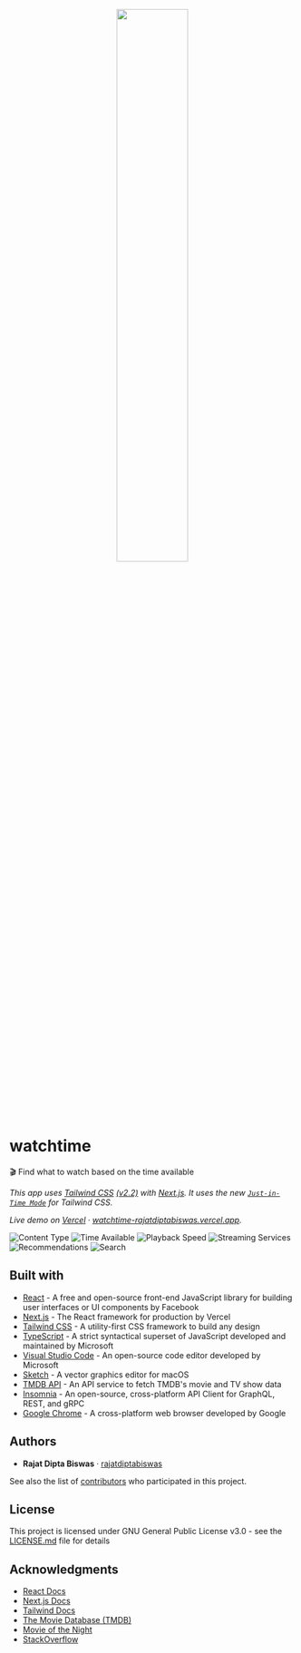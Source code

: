 <p align="center">
  <img width="50%" src="https://user-images.githubusercontent.com/32998741/132090720-b066ebf0-ecd9-450d-b7b5-4e0899e3a403.png">
</p>


# watchtime

🎬 Find what to watch based on the time available

*This app uses [Tailwind CSS](https://tailwindcss.com/) [(v2.2)](https://blog.tailwindcss.com/tailwindcss-2-2) with [Next.js](https://nextjs.org/). It uses the new [`Just-in-Time Mode`](https://tailwindcss.com/docs/just-in-time-mode) for Tailwind CSS.*

*Live demo on [Vercel](https://vercel.com/) · [watchtime-rajatdiptabiswas.vercel.app](https://watchtime-rajatdiptabiswas.vercel.app).*


![Content Type](https://user-images.githubusercontent.com/32998741/164959232-80b4e567-29a0-413b-a5e7-2eceee3d8b76.png)
![Time Available](https://user-images.githubusercontent.com/32998741/164959435-f64f59c4-ec48-4be4-8aa8-795c991f5ab7.png)
![Playback Speed](https://user-images.githubusercontent.com/32998741/164959244-a5a19bdf-dfbe-4f5d-a4fa-737c93140f83.png)
![Streaming Services](https://user-images.githubusercontent.com/32998741/164959253-29d98ab2-3fe0-40d9-9675-e6cd48d1b386.png)
![Recommendations](https://user-images.githubusercontent.com/32998741/164959259-17e807c2-b75d-4f75-ab9d-b91ca9fe7931.png)
![Search](https://user-images.githubusercontent.com/32998741/164959262-6f423420-c678-4cac-b596-eaa28be0e610.png)


## Built with

* [React](https://reactjs.org/) - A free and open-source front-end JavaScript library for building user interfaces or UI components by Facebook
* [Next.js](https://nextjs.org/) - The React framework for production by Vercel
* [Tailwind CSS](https://tailwindcss.com/) - A utility-first CSS framework to build any design
* [TypeScript](https://www.typescriptlang.org/) - A strict syntactical superset of JavaScript developed and maintained by Microsoft
* [Visual Studio Code](https://code.visualstudio.com/) - An open-source code editor developed by Microsoft 
* [Sketch](https://www.sketch.com/) - A vector graphics editor for macOS
* [TMDB API](https://developers.themoviedb.org/3) - An API service to fetch TMDB's movie and TV show data
* [Insomnia](https://insomnia.rest/) - An open-source, cross-platform API Client for GraphQL, REST, and gRPC
* [Google Chrome](https://www.google.com/chrome/) - A cross-platform web browser developed by Google



## Authors

* **Rajat Dipta Biswas** · [rajatdiptabiswas](https://github.com/rajatdiptabiswas)

See also the list of [contributors](https://github.com/rajatdiptabiswas/watchtime/contributors) who participated in this project.



## License

This project is licensed under GNU General Public License v3.0 - see the [LICENSE.md](LICENSE.md) file for details



## Acknowledgments
- [React Docs](https://reactjs.org/docs)
- [Next.js Docs](https://nextjs.org/docs)
- [Tailwind Docs](https://tailwindcss.com/docs)
- [The Movie Database (TMDB)](https://www.themoviedb.org/)
- [Movie of the Night](https://www.movieofthenight.com/)
- [StackOverflow](https://stackoverflow.com)
